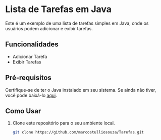 # Lista de Tarefas em Java

Este é um exemplo de uma lista de tarefas simples em Java, onde os usuários podem adicionar e exibir tarefas.

## Funcionalidades

- Adicionar Tarefa
- Exibir Tarefas

## Pré-requisitos

Certifique-se de ter o Java instalado em seu sistema. Se ainda não tiver, você pode baixá-lo [aqui](https://www.oracle.com/java/technologies/javase-downloads.html).

## Como Usar

1. Clone este repositório para o seu ambiente local.
   ```bash
   git clone https://github.com/marcostulliosouza/Tarefas.git
